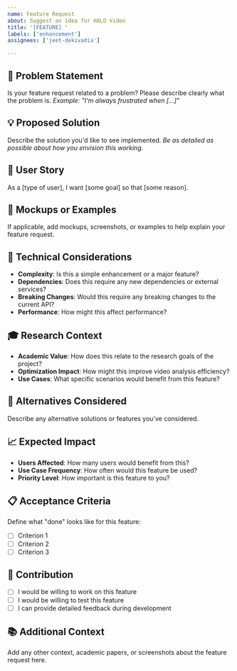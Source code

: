 ```yaml
---
name: Feature Request
about: Suggest an idea for HALO Video
title: '[FEATURE] '
labels: ['enhancement']
assignees: ['jeet-dekivadia']

---
```


## 🎯 Problem Statement
Is your feature request related to a problem? Please describe clearly what the problem is.
*Example: "I'm always frustrated when [...]"*

## 💡 Proposed Solution
Describe the solution you'd like to see implemented.
*Be as detailed as possible about how you envision this working.*

## 🔄 User Story
As a [type of user], I want [some goal] so that [some reason].

## 🎨 Mockups or Examples
If applicable, add mockups, screenshots, or examples to help explain your feature request.

## 🔧 Technical Considerations
- **Complexity**: Is this a simple enhancement or a major feature?
- **Dependencies**: Does this require any new dependencies or external services?
- **Breaking Changes**: Would this require any breaking changes to the current API?
- **Performance**: How might this affect performance?

## 🎓 Research Context
- **Academic Value**: How does this relate to the research goals of the project?
- **Optimization Impact**: How might this improve video analysis efficiency?
- **Use Cases**: What specific scenarios would benefit from this feature?

## 🔄 Alternatives Considered
Describe any alternative solutions or features you've considered.

## 📈 Expected Impact
- **Users Affected**: How many users would benefit from this?
- **Use Case Frequency**: How often would this feature be used?
- **Priority Level**: How important is this feature to you?

## 📋 Acceptance Criteria
Define what "done" looks like for this feature:
- [ ] Criterion 1
- [ ] Criterion 2
- [ ] Criterion 3

## 🤝 Contribution
- [ ] I would be willing to work on this feature
- [ ] I would be willing to test this feature
- [ ] I can provide detailed feedback during development

## 📚 Additional Context
Add any other context, academic papers, or screenshots about the feature request here.
